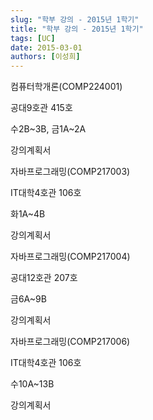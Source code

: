 ```yaml
---
slug: "학부 강의 - 2015년 1학기"
title: "학부 강의 - 2015년 1학기"
tags: [UC]
date: 2015-03-01
authors: [이성희]
---
```


컴퓨터학개론(COMP224001)

공대9호관 415호

수2B~3B, 금1A~2A

강의계획서

자바프로그래밍(COMP217003)

IT대학4호관 106호

화1A~4B

강의계획서

자바프로그래밍(COMP217004)

공대12호관 207호

금6A~9B

강의계획서

자바프로그래밍(COMP217006)

IT대학4호관 106호

수10A~13B

강의계획서

